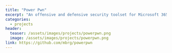 ```yaml
---
title: "Power Pwn"
excerpt: "An offensive and defensive security toolset for Microsoft 365 focused on Power Platform"
categories:
  - projects
header:
  teaser: /assets/images/projects/powerpwn.png
  image: /assets/images/projects/powerpwn.png
link: https://github.com/mbrg/powerpwn
---
```


